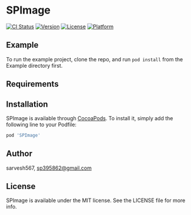# SPImage

[![CI Status](https://img.shields.io/travis/sarvesh567/SPImage.svg?style=flat)](https://travis-ci.org/sarvesh567/SPImage)
[![Version](https://img.shields.io/cocoapods/v/SPImage.svg?style=flat)](https://cocoapods.org/pods/SPImage)
[![License](https://img.shields.io/cocoapods/l/SPImage.svg?style=flat)](https://cocoapods.org/pods/SPImage)
[![Platform](https://img.shields.io/cocoapods/p/SPImage.svg?style=flat)](https://cocoapods.org/pods/SPImage)

## Example

To run the example project, clone the repo, and run `pod install` from the Example directory first.

## Requirements

## Installation

SPImage is available through [CocoaPods](https://cocoapods.org). To install
it, simply add the following line to your Podfile:

```ruby
pod 'SPImage'
```

## Author

sarvesh567, sp395862@gmail.com

## License

SPImage is available under the MIT license. See the LICENSE file for more info.
